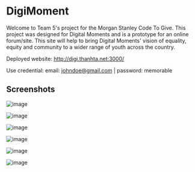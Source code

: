 # DigiMoment

Welcome to Team 5's project for the Morgan Stanley Code To Give. This project was designed for Digital Moments and is a prototype for an online forum/site. This site will help to bring Digital Moments' vision of equality, equity and community to a wider range of youth across the country.

Deployed website: http://digi.thanhta.net:3000/

Use credential: email: johndoe@gmail.com | password: memorable

## Screenshots

![image](https://user-images.githubusercontent.com/59896258/200433610-54d79aec-7a58-4b0d-a45b-62068c9a3a20.png)

![image](https://user-images.githubusercontent.com/59896258/200433744-2beb0155-4e58-4574-8baa-0544a52c8ff8.png)

![image](https://user-images.githubusercontent.com/59896258/200433808-cf8e50bb-fc5e-4f73-b9ae-a84feac49b62.png)

![image](https://user-images.githubusercontent.com/59896258/200433854-064b491b-0387-4e86-bd34-6efea5c3cc0a.png)

![image](https://user-images.githubusercontent.com/59896258/200436264-83883604-db52-405c-ac8c-e9f9092b7bf0.png)

![image](https://user-images.githubusercontent.com/59896258/200434122-3334409b-3105-4440-92bc-f6d8390d40cf.png)
